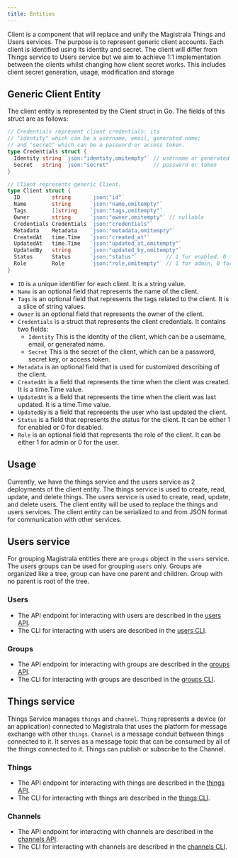 ```yaml
---
title: Entities
---
```



Client is a component that will replace and unify the Magistrala Things and Users services. The purpose is to represent generic client accounts. Each client is identified using its identity and secret. The client will differ from Things service to Users service but we aim to achieve 1:1 implementation between the clients whilst changing how client secret works. This includes client secret generation, usage, modification and storage

## Generic Client Entity

The client entity is represented by the Client struct in Go. The fields of this struct are as follows:

```go
// Credentials represent client credentials: its
// "identity" which can be a username, email, generated name;
// and "secret" which can be a password or access token.
type Credentials struct {
  Identity string `json:"identity,omitempty"` // username or generated login ID
  Secret   string `json:"secret"`             // password or token
}

// Client represents generic Client.
type Client struct {
  ID          string      `json:"id"`
  Name        string      `json:"name,omitempty"`
  Tags        []string    `json:"tags,omitempty"`
  Owner       string      `json:"owner,omitempty"` // nullable
  Credentials Credentials `json:"credentials"`
  Metadata    Metadata    `json:"metadata,omitempty"`
  CreatedAt   time.Time   `json:"created_at"`
  UpdatedAt   time.Time   `json:"updated_at,omitempty"`
  UpdatedBy   string      `json:"updated_by,omitempty"`
  Status      Status      `json:"status"`         // 1 for enabled, 0 for disabled
  Role        Role        `json:"role,omitempty"` // 1 for admin, 0 for normal user
}
```

- `ID` is a unique identifier for each client. It is a string value.
- `Name` is an optional field that represents the name of the client.
- `Tags` is an optional field that represents the tags related to the client. It is a slice of string values.
- `Owner` is an optional field that represents the owner of the client.
- `Credentials` is a struct that represents the client credentials. It contains two fields:
  - `Identity` This is the identity of the client, which can be a username, email, or generated name.
  - `Secret` This is the secret of the client, which can be a password, secret key, or access token.
- `Metadata` is an optional field that is used for customized describing of the client.
- `CreatedAt` is a field that represents the time when the client was created. It is a time.Time value.
- `UpdatedAt` is a field that represents the time when the client was last updated. It is a time.Time value.
- `UpdatedBy` is a field that represents the user who last updated the client.
- `Status` is a field that represents the status for the client. It can be either 1 for enabled or 0 for disabled.
- `Role` is an optional field that represents the role of the client. It can be either 1 for admin or 0 for the user.

## Usage

Currently, we have the things service and the users service as 2 deployments of the client entity. The things service is used to create, read, update, and delete things. The users service is used to create, read, update, and delete users. The client entity will be used to replace the things and users services. The client entity can be serialized to and from JSON format for communication with other services.

## Users service

For grouping Magistrala entities there are `groups` object in the `users` service. The users groups can be used for grouping `users` only. Groups are organized like a tree, group can have one parent and children. Group with no parent is root of the tree.

### Users

- The API endpoint for interacting with users are described in the [users API][users-api].
- The CLI for interacting with users are described in the [users CLI][users-cli].

### Groups

- The API endpoint for interacting with groups are described in the [groups API][groups-api].
- The CLI for interacting with groups are described in the [groups CLI][groups-cli].

## Things service

Things Service manages `things` and `channel`. `Thing` represents a device (or an application) connected to Magistrala that uses the platform for message exchange with other `things`.
`Channel` is a message conduit between things connected to it. It serves as a message topic that can be consumed by all of the things connected to it. Things can publish or subscribe to the Channel.

### Things

- The API endpoint for interacting with things are described in the [things API][things-api].
- The CLI for interacting with things are described in the [things CLI][things-cli].

### Channels

- The API endpoint for interacting with channels are described in the [channels API][channels-api].
- The CLI for interacting with channels are described in the [channels CLI][channels-cli].

[users-api]: ./api.md#users
[groups-api]: ./api.md#groups
[things-api]: ./api.md#things
[channels-api]: ./api.md#channels
[users-cli]: ./cli.md#users-management
[groups-cli]: ./cli.md#groups-management
[things-cli]: ./cli.md#things-management
[channels-cli]: ./cli.md#channels-management

